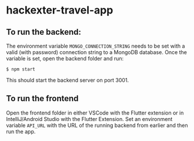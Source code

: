 # hackexter-travel-app

## To run the backend:

The environment variable `MONGO_CONNECTION_STRING` needs to be set with a valid (with password) connection string to a MongoDB database. Once the variable is set, open the backend folder and run:

```
$ npm start
```

This should start the backend server on port 3001.

## To run the frontend

Open the frontend folder in either VSCode with the Flutter extension or in IntelliJ/Android Studio with the Flutter Extension. Set an environment variable `API_URL` with the URL of the running backend from earlier and then run the app.

